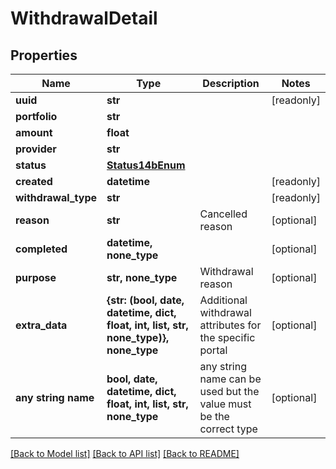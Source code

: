 # WithdrawalDetail


## Properties
Name | Type | Description | Notes
------------ | ------------- | ------------- | -------------
**uuid** | **str** |  | [readonly] 
**portfolio** | **str** |  | 
**amount** | **float** |  | 
**provider** | **str** |  | 
**status** | [**Status14bEnum**](Status14bEnum.md) |  | 
**created** | **datetime** |  | [readonly] 
**withdrawal_type** | **str** |  | [readonly] 
**reason** | **str** | Cancelled reason | [optional] 
**completed** | **datetime, none_type** |  | [optional] 
**purpose** | **str, none_type** | Withdrawal reason | [optional] 
**extra_data** | **{str: (bool, date, datetime, dict, float, int, list, str, none_type)}, none_type** | Additional withdrawal attributes for the specific portal | [optional] 
**any string name** | **bool, date, datetime, dict, float, int, list, str, none_type** | any string name can be used but the value must be the correct type | [optional]

[[Back to Model list]](../README.md#documentation-for-models) [[Back to API list]](../README.md#documentation-for-api-endpoints) [[Back to README]](../README.md)


